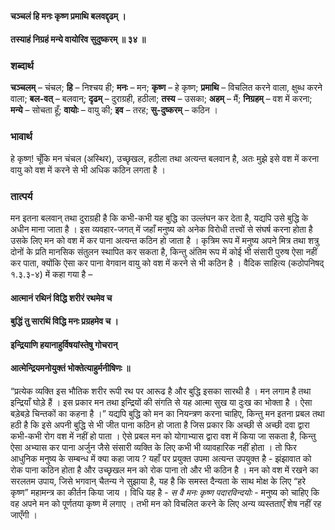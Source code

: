 #### चञ्चलं हि मनः कृष्ण प्रमाथि बलवद्दृढम् ।
#### तस्याहं निग्रहं मन्ये वायोरिव सुदुष्करम् ॥ ३४ ॥

### शब्दार्थ

**चञ्चलम्** – चंचल; **हि** – निश्चय ही; **मनः** – मन; **कृष्ण** – हे कृष्ण; **प्रमाथि** – विचलित करने वाला, क्षुब्ध करने वाला; **बल-वत्** – बलवान्; **दृढम्** – दुराग्रही, हठीला; **तस्य** – उसका; **अहम्** – मैं; **निग्रहम्** – वश में करना; **मन्ये** – सोचता हूँ; **वायोः** – वायु की; **इव** – तरह; **सु-दुष्करम्** – कठिन ।

### भावार्थ

हे कृष्ण! चूँकि मन चंचल (अस्थिर), उच्छृखल, हठीला तथा अत्यन्त बलवान है, अतः मुझे इसे वश में करना वायु को वश में करने से भी अधिक कठिन लगता है ।

### तात्पर्य

मन इतना बलवान् तथा दुराग्रही है कि कभी-कभी यह बुद्धि का उल्लंघन कर देता है, यद्यपि उसे बुद्धि के अधीन माना जाता है । इस व्यवहार-जगत् में जहाँ मनुष्य को अनेक विरोधी तत्त्वों से संघर्ष करना होता है उसके लिए मन को वश में कर पाना अत्यन्त कठिन हो जाता है । कृत्रिम रूप में मनुष्य अपने मित्र तथा शत्रु दोनों के प्रति मानसिक संतुलन स्थापित कर सकता है, किन्तु अंतिम रूप में कोई भी संसारी पुरुष ऐसा नहीं कर पाता, क्योंकि ऐसा कर पाना वेगवान वायु को वश में करने से भी कठिन है । वैदिक साहित्य (कठोपनिषद् १.३.३-४) में कहा गया है –

#### आत्मानं रथिनं विद्धि शरीरं रथमेव च
#### बुद्धिं तु सारथिं विद्धि मनः प्रग्रहमेव च ।
#### इन्द्रियाणि हयानाहुर्विषयांस्तेषु गोचरान्
#### आत्मेन्द्रियमनोयुक्तं भोक्तेत्याहुर्मनीषिणः ॥

“प्रत्येक व्यक्ति इस भौतिक शरीर रूपी रथ पर आरूढ है और बुद्धि इसका सारथी है । मन लगाम है तथा इन्द्रियाँ घोड़े हैं । इस प्रकार मन तथा इन्द्रियों की संगति से यह आत्मा सुख या दुःख का भोक्ता है । ऐसा बड़ेबड़े चिन्तकों का कहना है ।” यद्यपि बुद्धि को मन का नियन्त्रण करना चाहिए, किन्तु मन इतना प्रबल तथा हठी है कि इसे अपनी बुद्धि से भी जीत पाना कठिन हो जाता है जिस प्रकार कि अच्छी से अच्छी दवा द्वारा कभी-कभी रोग वश में नहीं हो पाता । ऐसे प्रबल मन को योगाभ्यास द्वारा वश में किया जा सकता है, किन्तु ऐसा अभ्यास कर पाना अर्जुन जैसे संसारी व्यक्ति के लिए कभी भी व्यावहारिक नहीं होता । तो फिर आधुनिक मनुष्य के सम्बन्ध में क्या कहा जाय ? यहाँ पर प्रयुक्त उपमा अत्यन्त उपयुक्त है - झंझावात को रोक पाना कठिन होता है और उच्छृखल मन को रोक पाना तो और भी कठिन है । मन को वश में रखने का सरलतम उपाय, जिसे भगवान् चैतन्य ने सुझाया है, यह है कि समस्त दैन्यता के साथ मोक्ष के लिए “हरे कृष्ण” महामन्त्र का कीर्तन किया जाय । विधि यह है - *स वै मनः कृष्ण पदारविन्दयोः* - मनुष्य को चाहिए कि वह अपने मन को पूर्णतया कृष्ण में लगाए । तभी मन को विचलित करने के लिए अन्य व्यस्तताएँ शेष नहीं रह जाएँगी ।